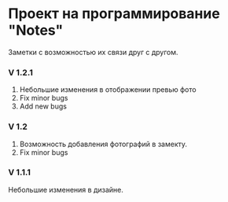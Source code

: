 <h1>Проект на программирование "Notes"</h1>
Заметки с возможностью их связи друг с другом.

<h3>V 1.2.1</h3>
<p>
<ol>
	<li>Небольшие изменения в отображении превью фото</li>
	<li>Fix minor bugs</li>
	<li>Add new bugs</li>
</ol>
</p>

<h3>V 1.2</h3>
<p>
<ol>
	<li>Возможность добавления фотографий в замекту.</li>
	<li>Fix minor bugs</li>
</ol>
</p>

<h3>V 1.1.1</h3>
<p>Небольшие изменения в дизайне.</p>
